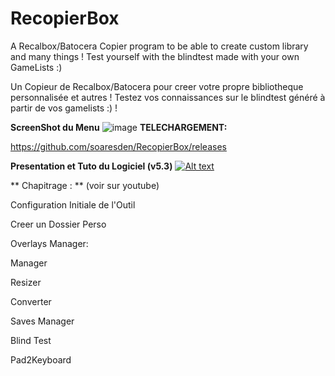 # RecopierBox
A Recalbox/Batocera Copier program to be able to create custom library and many things !
Test yourself with the blindtest made with your own GameLists :)

Un Copieur de Recalbox/Batocera pour creer votre propre bibliotheque personnalisée et autres ! 
Testez vos connaissances sur le blindtest généré à partir de vos gamelists :) !

**ScreenShot du Menu**
![image](https://user-images.githubusercontent.com/54243866/109389081-1773d380-790b-11eb-9a9d-63493eb17c89.png)
**TELECHARGEMENT:**

https://github.com/soaresden/RecopierBox/releases


**Presentation et Tuto du Logiciel (v5.3)**
[![Alt text](https://img.youtube.com/vi/32sStvhZxHY/0.jpg)](https://www.youtube.com/watch?v=32sStvhZxHY)

** Chapitrage : ** (voir sur youtube)

Configuration Initiale de l'Outil

Creer un Dossier Perso

Overlays Manager:

 Manager
 
 Resizer
 
 Converter
 
Saves Manager

Blind Test

Pad2Keyboard
